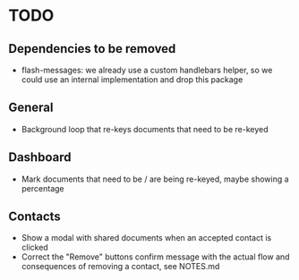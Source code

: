 TODO
====

## Dependencies to be removed

* flash-messages: we already use a custom handlebars helper, so we could use an internal implementation and drop this package

## General

* Background loop that re-keys documents that need to be re-keyed

## Dashboard

* Mark documents that need to be / are being re-keyed, maybe showing a percentage

## Contacts

* Show a modal with shared documents when an accepted contact is clicked
* Correct the "Remove" buttons confirm message with the actual flow and consequences of removing a contact, see NOTES.md


